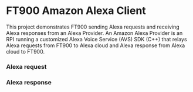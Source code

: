 # FT900 Amazon Alexa Client


This project demonstrates FT900 sending Alexa requests and receiving Alexa responses from an Alexa Provider.
An Amazon Alexa Provider is an RPI running a customized Alexa Voice Service (AVS) SDK (C++) that 
relays Alexa requests from FT900 to Alexa cloud and Alexa response from Alexa cloud to FT900.

### Alexa request

### Alexa response

